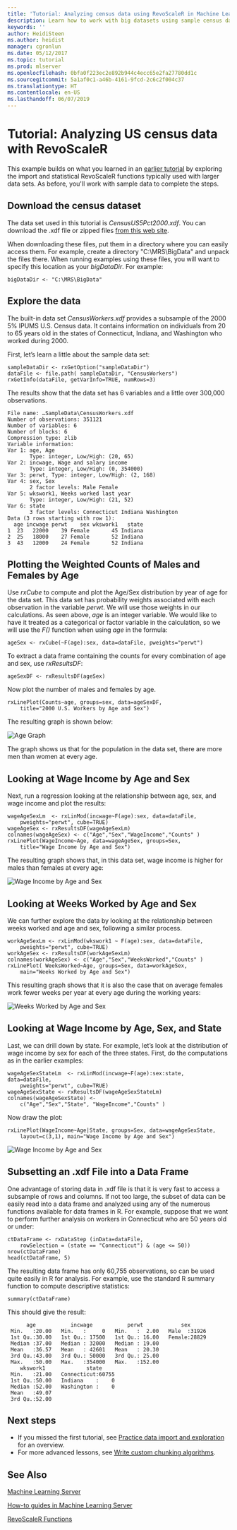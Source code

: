 ```yaml
---
title: 'Tutorial: Analyzing census data using RevoScaleR in Machine Learning Server '
description: Learn how to work with big datasets using sample census data in this RevoScaleR tutorial walkthrough.
keywords: ''
author: HeidiSteen
ms.author: heidist
manager: cgronlun
ms.date: 05/12/2017
ms.topic: tutorial
ms.prod: mlserver
ms.openlocfilehash: 0bfa0f223ec2e892b944c4ecc65e2fa27780dd1c
ms.sourcegitcommit: 5a1af0c1-a46b-4161-9fcd-2c6c2f004c37
ms.translationtype: HT
ms.contentlocale: en-US
ms.lasthandoff: 06/07/2019
---
```

# <a name="tutorial-analyzing-us-census-data-with-revoscaler"></a>Tutorial: Analyzing US census data with RevoScaleR

This example builds on what you learned in an [earlier tutorial](tutorial-revoscaler-data-import-transform.md) by exploring the import and statistical RevoScaleR functions typically used with larger data sets. As before, you'll work with sample data to complete the steps.

## <a name="download-the-census-dataset"></a>Download the census dataset

The data set used in this tutorial is *CensusUS5Pct2000.xdf*. You can download the .xdf file or zipped files [from this web site](https://go.microsoft.com/fwlink/?LinkID=698896&clcid=0x409).

When downloading these files, put them in a directory where you can easily access them. For example, create a directory "C:\MRS\BigData" and unpack the files there. When running examples using these files, you will want to specify this location as your *bigDataDir*. For example:

    bigDataDir <- "C:\MRS\BigData"

## <a name="explore-the-data"></a>Explore the data

The built-in data set *CensusWorkers.xdf* provides a subsample of the 2000 5% IPUMS U.S. Census data. It contains information on individuals from 20 to 65 years old in the states of Connecticut, Indiana, and Washington who worked during 2000.

First, let’s learn a little about the sample data set:

    sampleDataDir <- rxGetOption("sampleDataDir")
    dataFile <- file.path( sampleDataDir, "CensusWorkers")
    rxGetInfo(dataFile, getVarInfo=TRUE, numRows=3)

The results show that the data set has 6 variables and a little over 300,000 observations.

    File name: …SampleData\CensusWorkers.xdf
    Number of observations: 351121
    Number of variables: 6
    Number of blocks: 6
    Compression type: zlib
    Variable information:
    Var 1: age, Age
           Type: integer, Low/High: (20, 65)
    Var 2: incwage, Wage and salary income
           Type: integer, Low/High: (0, 354000)
    Var 3: perwt, Type: integer, Low/High: (2, 168)
    Var 4: sex, Sex
           2 factor levels: Male Female
    Var 5: wkswork1, Weeks worked last year
           Type: integer, Low/High: (21, 52)
    Var 6: state
           3 factor levels: Connecticut Indiana Washington
    Data (3 rows starting with row 1):
      age incwage perwt    sex wkswork1   state
    1  23   22000    39 Female       45 Indiana
    2  25   18000    27 Female       52 Indiana
    3  43   12000    24 Female       52 Indiana

## <a name="plotting-the-weighted-counts-of-males-and-females-by-age"></a>Plotting the Weighted Counts of Males and Females by Age

Use *rxCube* to compute and plot the Age/Sex distribution by year of age for the data set. This data set has probability weights associated with each observation in the variable *perwt*. We will use those weights in our calculations. As seen above, *age* is an integer variable.  We would like to have it treated as a categorical or factor variable in the calculation, so we will use the *F()* function when using *age* in the formula:

    ageSex <- rxCube(~F(age):sex, data=dataFile, pweights="perwt")

To extract a data frame containing the counts for every combination of age and sex, use *rxResultsDF*:

    ageSexDF <- rxResultsDF(ageSex)

Now plot the number of males and females by age.

    rxLinePlot(Counts~age, groups=sex, data=ageSexDF,
        title="2000 U.S. Workers by Age and Sex")

The resulting graph is shown below:

![Age Graph](./media/tutorial-revoscaler-large-data-census/age_graph.png)

The graph shows us that for the population in the data set, there are more men than women at every age.

## <a name="looking-at-wage-income-by-age-and-sex"></a>Looking at Wage Income by Age and Sex

Next, run a regression looking at the relationship between age, sex, and wage income and plot the results:

    wageAgeSexLm  <- rxLinMod(incwage~F(age):sex, data=dataFile,
        pweights="perwt", cube=TRUE)
    wageAgeSex <- rxResultsDF(wageAgeSexLm)
    colnames(wageAgeSex) <- c("Age","Sex","WageIncome","Counts" )
    rxLinePlot(WageIncome~Age, data=wageAgeSex, groups=Sex,
        title="Wage Income by Age and Sex")

The resulting graph shows that, in this data set, wage income is higher for males than females at every age:

![Wage Income by Age and Sex](./media/tutorial-revoscaler-large-data-census/wage_income_age_graph.png)

## <a name="looking-at-weeks-worked-by-age-and-sex"></a>Looking at Weeks Worked by Age and Sex

We can further explore the data by looking at the relationship between weeks worked and age and sex, following a similar process.

    workAgeSexLm <- rxLinMod(wkswork1 ~ F(age):sex, data=dataFile,
        pweights="perwt", cube=TRUE)
    workAgeSex <- rxResultsDF(workAgeSexLm)
    colnames(workAgeSex) <- c("Age","Sex","WeeksWorked","Counts" )
    rxLinePlot( WeeksWorked~Age, groups=Sex, data=workAgeSex,
        main="Weeks Worked by Age and Sex")

This resulting graph shows that it is also the case that on average females work fewer weeks per year at every age during the working years:

![Weeks Worked by Age and Sex](./media/tutorial-revoscaler-large-data-census/weeks_worked_age_graph.png)

## <a name="looking-at-wage-income-by-age-sex-and-state"></a>Looking at Wage Income by Age, Sex, and State

Last, we can drill down by state.  For example, let’s look at the distribution of wage income by sex for each of the three states. First, do the computations as in the earlier examples:

    wageAgeSexStateLm  <- rxLinMod(incwage~F(age):sex:state, data=dataFile,
        pweights="perwt", cube=TRUE)
    wageAgeSexState <- rxResultsDF(wageAgeSexStateLm)
    colnames(wageAgeSexState) <-
        c("Age","Sex","State", "WageIncome","Counts" )

Now draw the plot:

    rxLinePlot(WageIncome~Age|State, groups=Sex, data=wageAgeSexState,
        layout=c(3,1), main="Wage Income by Age and Sex")

![Wage Income by Age and Sex](./media/tutorial-revoscaler-large-data-census/wage_income_age_graph_2.png)

## <a name="subsetting-an-xdf-file-into-a-data-frame"></a>Subsetting an .xdf File into a Data Frame

One advantage of storing data in .xdf file is that it is very fast to access a subsample of rows and columns.  If not too large, the subset of data can be easily read into a data frame and analyzed using any of the numerous functions available for data frames in R.  For example, suppose that we want to perform further analysis on workers in Connecticut who are 50 years old or under:

    ctDataFrame <- rxDataStep (inData=dataFile,
        rowSelection = (state == "Connecticut") & (age <= 50))
    nrow(ctDataFrame)
    head(ctDataFrame, 5)

The resulting data frame has only 60,755 observations, so can be used quite easily in R for analysis. For example, use the standard R summary function to compute descriptive statistics:

    summary(ctDataFrame)

This should give the result:

          age           incwage           perwt            sex       
     Min.   :20.00   Min.   :     0   Min.   :  2.00   Male  :31926  
     1st Qu.:30.00   1st Qu.: 17500   1st Qu.: 16.00   Female:28829  
     Median :37.00   Median : 32000   Median : 19.00                 
     Mean   :36.57   Mean   : 42601   Mean   : 20.30                 
     3rd Qu.:43.00   3rd Qu.: 50000   3rd Qu.: 25.00                 
     Max.   :50.00   Max.   :354000   Max.   :152.00                 
        wkswork1             state      
     Min.   :21.00   Connecticut:60755  
     1st Qu.:50.00   Indiana    :    0  
     Median :52.00   Washington :    0  
     Mean   :49.07                      
     3rd Qu.:52.00

## <a name="next-steps"></a>Next steps

- If you missed the first tutorial, see [Practice data import and exploration](tutorial-revoscaler-data-import-transform.md) for an overview.
- For more advanced lessons, see [Write custom chunking algorithms](how-to-developer-write-chunking-algorithms.md).

## <a name="see-also"></a>See Also

[Machine Learning Server](../what-is-machine-learning-server.md)    

[How-to guides in Machine Learning Server](how-to-introduction.md)

[RevoScaleR Functions](../r-reference/revoscaler/revoscaler.md)
